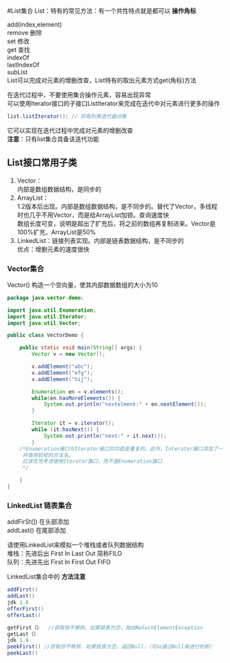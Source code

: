 #List集合
List：特有的常见方法：有一个共性特点就是都可以 **操作角标**  

add(index,element)  
remove 删除  
set 修改  
get 查找  
indexOf  
lastIndexOf  
subList  
List可以完成对元素的增删改查，List特有的取出元素方式get(角标)方法  

在迭代过程中，不要使用集合操作元素，容易出现异常  
可以使用Iterator接口的子接口ListIterator来完成在迭代中对元素进行更多的操作  
```java
list.listIterator(); // 获取列表迭代器对象  
```
它可以实现在迭代过程中完成对元素的增删改查  
**注意**：只有list集合具备该迭代功能  

## List接口常用子类
1.  Vector：  
    内部是数组数据结构，是同步的  
2.  ArrayList：  
    1.2版本后出现。内部是数组数据结构，是不同步的。替代了Vector，多线程时也几乎不用Vector，而是给ArrayList加锁。查询速度快  
    数组长度可变，说明是超出了扩充后，将之前的数组再复制进来。Vector是100%扩充，ArrayList是50%  
3.  LinkedList：链接列表实现。内部是链表数据结构，是不同步的  
    优点：增删元素的速度很快  


### Vector集合  
Vector() 构造一个空向量，使其内部数据数组的大小为10  
```java
package java.vector.demo;

import java.util.Enumeration;
import java.util.Iterator;
import java.util.Vector;

public class VectorDemo {

    public static void main(String[] args) {
        Vector v = new Vector();

        v.addElement("abc");
        v.addElement("efg");
        v.addElement("hij");

        Enumeration en = v.elements();
        while(en.hasMoreElements()) {
            System.out.println("nextelment:" + en.nextElement());
        }

        Iterator it = v.iterator();
        while (it.hasNext()) {
            System.out.println("next:" + it.next());
        }
    /*Enumeration接口与Iterator接口的功能是重复的。此外，Interator接口添加了一个可选的移除操作，
     并使用较短的方法名。
     应该优先考虑使用Iterator接口，而不是Enumeration接口
     */

    }
}
```

### LinkedList 链表集合
addFirSt(]) 在头部添加  
addLast() 在尾部添加  

请使用LinkedList来模拟一个堆栈或者队列数据结构  
堆栈：先进后出	First In Last Out	简称FILO  
队列：先进先出	First In First Out	FIFO  

LinkedList集合中的 **方法注意**
```java
addFirst()
addLast()
jdk 1.6
offerFirst()
offerLast()

getFirst（）	//获取但不移除，如果链表为空，抛出NoSuchElementException
getLast（）
jdk 1.6
peekFirst()	//获取但不移除，如果链表为空，返回Null，（可以通过Null来进行判断）
peekLast()
```
